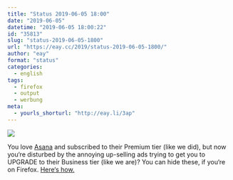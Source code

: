 ```yaml
---
title: "Status 2019-06-05 18:00"
date: "2019-06-05"
datetime: "2019-06-05 18:00:22"
id: "35813"
slug: "status-2019-06-05-1800"
url: "https://eay.cc/2019/status-2019-06-05-1800/"
author: "eay"
format: "status"
categories:
  - english
tags:
  - firefox
  - output
  - werbung
meta:
  - yourls_shorturl: "http://eay.li/3ap"
---
```


![](https://eay.cc/uploads/2019/asana-upsell.gif)

You love [Asana](https://asana.com/) and subscribed to their Premium tier (like we did), but now you‘re disturbed by the annoying up-selling ads trying to get you to UPGRADE to their Business tier (like we are)? You can hide these, if you‘re on Firefox. [Here‘s how.](https://gist.github.com/stefangrund/4a2b057df09ad9c2e20ce8ea0f269b68)
